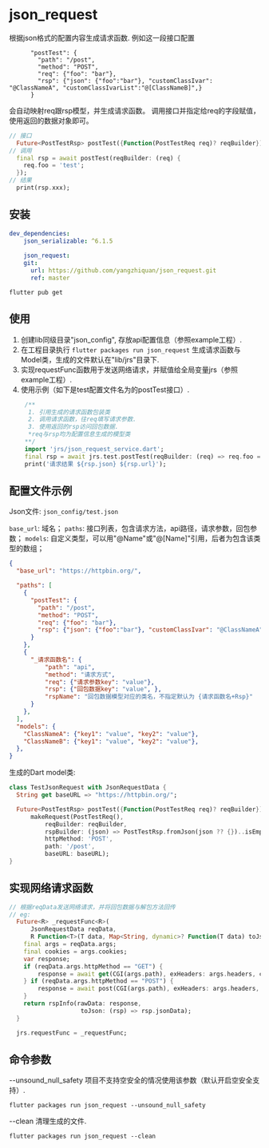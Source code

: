 # json_request 
<!-- [![Pub](https://img.shields.io/pub/v/json_request.svg?style=flat-square)](https://pub.dartlang.org/packages/json_request) -->

根据json格式的配置内容生成请求函数.
例如这一段接口配置
```
      "postTest": {
        "path": "/post",
        "method": "POST",
        "req": {"foo": "bar"},
        "rsp": {"json": {"foo":"bar"}, "customClassIvar": "@ClassNameA", "customClassIvarList":"@[ClassNameB]",}
      }
```
会自动映射req跟rsp模型，并生成请求函数。
调用接口并指定给req的字段赋值，使用返回的数据对象即可。
```dart
// 接口
  Future<PostTestRsp> postTest({Function(PostTestReq req)? reqBuilder})
// 调用
  final rsp = await postTest(reqBuilder: (req) {
    req.foo = 'test';
  });
// 结果
  print(rsp.xxx);
```


## 安装

```yaml
dev_dependencies: 
    json_serializable: ^6.1.5
    
    json_request:
    git:
      url: https://github.com/yangzhiquan/json_request.git
      ref: master

```
`flutter pub get`

## 使用

1. 创建lib同级目录"json_config", 存放api配置信息（参照example工程）.
2. 在工程目录执行 `flutter packages run json_request` 生成请求函数与Model类，生成的文件默认在"lib/jrs"目录下.
3. 实现requestFunc函数用于发送网络请求，并赋值给全局变量jrs（参照example工程）.
4. 使用示例（如下是test配置文件名为的postTest接口）.
   ```dart
    /** 
     1. 引用生成的请求函数包装类
     2. 调用请求函数，往req填写请求参数.
     3. 使用返回的rsp访问回包数据.
     *req与rsp均为配置信息生成的模型类
    **/
    import 'jrs/json_request_service.dart';
    final rsp = await jrs.test.postTest(reqBuilder: (req) => req.foo = 'bar');
    print('请求结果 ${rsp.json} ${rsp.url}');

   ```

## 配置文件示例

Json文件: `json_config/test.json`

`base_url`: 域名；
`paths`: 接口列表，包含请求方法，api路径，请求参数，回包参数；
`models`: 自定义类型，可以用"@Name"或"@[Name]"引用，后者为包含该类型的数组；

```json
{
  "base_url": "https://httpbin.org/",

  "paths": [
    {
      "postTest": {
        "path": "/post",
        "method": "POST",
        "req": {"foo": "bar"},
        "rsp": {"json": {"foo":"bar"}, "customClassIvar": "@ClassNameA", "customClassIvarList":"@[ClassNameB]",}
      }
    },
    {
      "_请求函数名": {
          "path": "api",
          "method": "请求方式",
          "req": {"请求参数key": "value"},
          "rsp": {"回包数据key": "value", },
          "rspName": "回包数据模型对应的类名，不指定默认为 {请求函数名+Rsp}"
      }
    },
  ],
  "models": {
    "ClassNameA": {"key1": "value", "key2": "value"},
    "ClassNameB": {"key1": "value", "key2": "value"},
  },
}
```

生成的Dart model类:

```dart
class TestJsonRequest with JsonRequestData {
  String get baseURL => "https://httpbin.org/";

  Future<PostTestRsp> postTest({Function(PostTestReq req)? reqBuilder}) =>
      makeRequest(PostTestReq(),
          reqBuilder: reqBuilder,
          rspBuilder: (json) => PostTestRsp.fromJson(json ?? {})..isEmpty = json?.isEmpty ?? true,
          httpMethod: 'POST',
          path: '/post',
          baseURL: baseURL);
}
```

## 实现网络请求函数
```dart
// 根据reqData发送网络请求，并将回包数据与解包方法回传
// eg:
  Future<R> _requestFunc<R>(
      JsonRequestData reqData,
      R Function<T>(T data, Map<String, dynamic>? Function(T data) toJson) rspInfo) async {
    final args = reqData.args;
    final cookies = args.cookies;
    var response;
    if (reqData.args.httpMethod == "GET") {
        response = await get(CGI(args.path), exHeaders: args.headers, cookies: cookies, params: reqData.params);
    } if (reqData.args.httpMethod == "POST") {
        response = await post(CGI(args.path), exHeaders: args.headers, cookies: cookies, params: reqData.params, body: reqData.body, contentType: args.contentType);
    }
    return rspInfo(rawData: response,
                    toJson: (rsp) => rsp.jsonData);
  }

  jrs.requestFunc = _requestFunc;
```

##  命令参数

--unsound_null_safety 项目不支持空安全的情况使用该参数（默认开启空安全支持）.
```
flutter packages run json_request --unsound_null_safety
```

--clean 清理生成的文件.
```
flutter packages run json_request --clean
```

